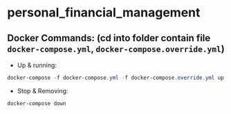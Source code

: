 # personal_financial_management

## Docker Commands: (cd into folder contain file `docker-compose.yml`, `docker-compose.override.yml`)

-   Up & running:

```Powershell
docker-compose -f docker-compose.yml -f docker-compose.override.yml up -d --remove-orphans --build
```

-   Stop & Removing:

```Powershell
docker-compose down
```
